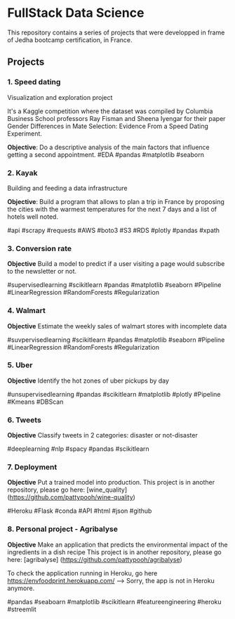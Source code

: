 # FullStack Data Science

This repository contains a series of projects that were developped in frame of Jedha bootcamp certification, in France.

## Projects

### 1. Speed dating

Visualization and exploration project

It's a Kaggle competition where the dataset was compiled by Columbia Business School professors Ray Fisman and Sheena Iyengar for their paper Gender Differences in Mate Selection: Evidence From a Speed Dating Experiment.

**Objective**: Do a descriptive analysis of the main factors that influence getting a second appointment. #EDA #pandas #matplotlib #seaborn

### 2. Kayak

Building and feeding a data infrastructure

**Objective**: Build a program that allows to plan a trip in France by proposing the cities with the warmest temperatures for the next 7 days and a list of hotels well noted.

#api #scrapy #requests #AWS #boto3 #S3 #RDS #plotly #pandas #xpath

### 3. Conversion rate

**Objective** Build a model to predict if a user visiting a page would subscribe to the newsletter or not.

#supervisedlearning #scikitlearn #pandas #matplotlib #seaborn #Pipeline #LinearRegression #RandomForests #Regularization

### 4. Walmart

**Objective** Estimate the weekly sales of walmart stores with incomplete data

#suvpervisedlearning #scikitlearn #pandas #matplotlib #seaborn #Pipeline #LinearRegression #RandomForests #Regularization

### 5. Uber

**Objective** Identify the hot zones of uber pickups by day

#unsupervisedlearning #pandas #scikitlearn #matplotlib #plotly #Pipeline #Kmeans #DBScan

### 6. Tweets

**Objective** Classify tweets in 2 categories: disaster or not-disaster

#deeplearning #nlp #spacy #pandas #scikitlearn

### 7. Deployment

**Objective** Put a trained model into production.
This project is in another repository, please go here: [wine_quality] (https://github.com/pattypooh/wine-quality)

#Heroku #Flask #conda #API #html #json #github 


### 8. Personal project - Agribalyse

**Objective** Make an application that predicts the environmental impact of the ingredients in a dish recipe
This project is in another repository, please go here: [agribalyse] (https://github.com/pattypooh/agribalyse)

To check the application running in Heroku, go here https://envfoodprint.herokuapp.com/ --> Sorry, the app is not in Heroku anymore.


#pandas #seaboarn #matplotlib #scikitlearn #featureengineering #heroku #streemlit

